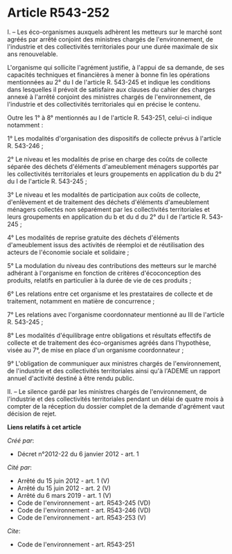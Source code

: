 # Article R543-252

I. – Les éco-organismes auxquels adhèrent les metteurs sur le marché sont agréés par arrêté conjoint des ministres chargés de
l'environnement, de l'industrie et des collectivités territoriales pour une durée maximale de six ans renouvelable.

L'organisme qui sollicite l'agrément justifie, à l'appui de sa demande, de ses capacités techniques et financières à mener à
bonne fin les opérations mentionnées au 2° du I de l'article R. 543-245 et indique les conditions dans lesquelles il prévoit
de satisfaire aux clauses du cahier des charges annexé à l'arrêté conjoint des ministres chargés de l'environnement, de
l'industrie et des collectivités territoriales qui en précise le contenu.

Outre les 1° à 8° mentionnés au I de l'article R. 543-251, celui-ci indique notamment :

1° Les modalités d'organisation des dispositifs de collecte prévus à l'article R. 543-246 ; 

2° Le niveau et les modalités de prise en charge des coûts de collecte séparée des déchets d'éléments d'ameublement ménagers
supportés par les collectivités territoriales et leurs groupements en application du b du 2° du I de l'article R. 543-245 ;

3° Le niveau et les modalités de participation aux coûts de collecte, d'enlèvement et de traitement des déchets d'éléments
d'ameublement ménagers collectés non séparément par les collectivités territoriales et leurs groupements en application du b
et du d du 2° du I de l'article R. 543-245 ;

4° Les modalités de reprise gratuite des déchets d'éléments d'ameublement issus des activités de réemploi et de réutilisation
des acteurs de l'économie sociale et solidaire ;

5° La modulation du niveau des contributions des metteurs sur le marché adhérant à l'organisme en fonction de critères
d'écoconception des produits, relatifs en particulier à la durée de vie de ces produits ;

6° Les relations entre cet organisme et les prestataires de collecte et de traitement, notamment en matière de concurrence ;

7° Les relations avec l'organisme coordonnateur mentionné au III de l'article R. 543-245 ;

8° Les modalités d'équilibrage entre obligations et résultats effectifs de collecte et de traitement des éco-organismes
agréés dans l'hypothèse, visée au 7°, de mise en place d'un organisme coordonnateur ;

9° L'obligation de communiquer aux ministres chargés de l'environnement, de l'industrie et des collectivités territoriales
ainsi qu'à l'ADEME un rapport annuel d'activité destiné à être rendu public.

II. – Le silence gardé par les ministres chargés de l'environnement, de l'industrie et des collectivités territoriales
pendant un délai de quatre mois à compter de la réception du dossier complet de la demande d'agrément vaut décision de rejet.

**Liens relatifs à cet article**

_Créé par_:

  - Décret n°2012-22 du 6 janvier 2012 - art. 1

_Cité par_:

  - Arrêté du 15 juin 2012 - art. 1 (V)
  - Arrêté du 15 juin 2012 - art. 2 (V)
  - Arrêté du 6 mars 2019 - art. 1 (V)
  - Code de l'environnement - art. R543-245 (VD)
  - Code de l'environnement - art. R543-246 (VD)
  - Code de l'environnement - art. R543-253 (V)

_Cite_:

  - Code de l'environnement - art. R543-251
